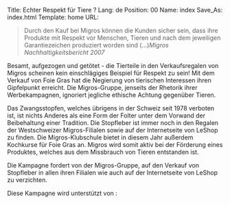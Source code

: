Title: Echter Respekt für Tiere ?
Lang: de
Position: 00
Name: index
Save_As: index.html
Template: home
URL:

<blockquote>Durch den Kauf bei Migros können die Kunden sicher sein, dass ihre
Produkte mit Respekt vor Menschen, Tieren und nach dem jeweiligen
Garantiezeichen produziert worden sind (…)<cite>Migros Nachhaltigkeitsbericht
2007</cite></blockquote>

Besamt, aufgezogen und getötet - die Tierteile in den Verkaufsregalen von Migros scheinen kein einschlägiges Beispiel für Respekt zu sein! Mit dem Verkauf von Foie Gras hat die Negierung von tierischen Interessen ihren Gipfelpunkt erreicht. Die Migros-Gruppe, jenseits der Rhetorik ihrer Werbekampagnen, ignoriert jegliche ethische Achtung gegenüber Tieren.

Das Zwangsstopfen, welches übrigens in der Schweiz seit 1978 verboten ist, ist nichts Anderes als eine Form der Folter unter dem Vorwand der Beibehaltung einer Tradition. Die Stopfleber ist immer noch in den Regalen der Westschweizer Migros-Filialen sowie auf der Internetseite von LeShop zu finden. Die Migros-Klubschule bietet in diesem Jahr außerdem Kochkurse für Foie Gras an. Migros wird somit aktiv bei der Förderung eines Produktes, welches aus dem Missbrauch von Tieren entstanden ist.

Die Kampagne fordert von der Migros-Gruppe, auf den Verkauf von Stopfleber in allen ihren Filialen wie auch auf der Internetseite von LeShop zu verzichten.

Diese Kampagne wird unterstützt von :
